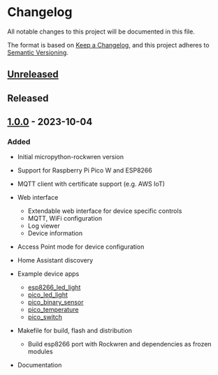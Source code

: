 <!--
SPDX-FileCopyrightText: 2023 Charles Crighton <code@crighton.net.nz>

SPDX-License-Identifier: GPL-3.0-or-later
-->

# Changelog

All notable changes to this project will be documented in this file.

The format is based on [Keep a Changelog](https://keepachangelog.com/en/1.0.0/),
and this project adheres to [Semantic Versioning](https://semver.org/spec/v2.0.0.html).

<!--
## [x.y.z] - yyyy-mm-dd
### Added
### Changed
### Removed
### Fixed
-->

## [Unreleased]

## Released
## [1.0.0] - 2023-10-04

### Added
- Initial micropython-rockwren version
- Support for Raspberry Pi Pico W and ESP8266
- MQTT client with certificate support (e.g. AWS IoT)
- Web interface
  - Extendable web interface for device specific controls
  - MQTT, WiFi configuration
  - Log viewer
  - Device information
- Access Point mode for device configuration
- Home Assistant discovery
- Example device apps
  - [esp8266_led_light](/examples/esp8266_led_light)
  - [pico_led_light](/examples/pico_led_light)
  - [pico_binary_sensor](/examples/pico_binary_sensor)
  - [pico_temperature](/examples/pico_temperature)
  - [pico_switch](/examples/pico_switch)

- Makefile for build, flash and distribution
  - Build esp8266 port with Rockwren and dependencies as frozen modules
- Documentation


<!-- Links -->
[Unreleased]: https://github.com/ccrighton/rockwren/compare/v1.0.0...HEAD

[1.0.0]: https://github.com/ccrighton/rockwren/releases/tag/v1.0.0
